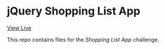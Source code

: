 # jQuery Shopping List App

[View Live](https://asktami.github.io/shopping-list/)

This repo contains files for the *Shopping List App* challenge.
